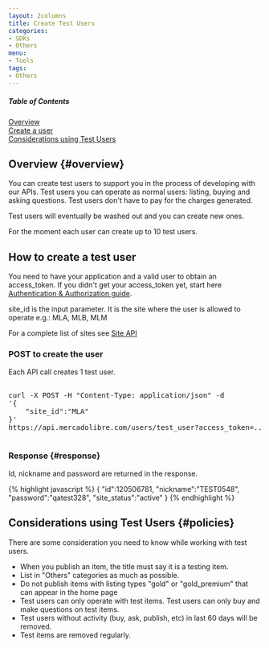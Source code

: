 ```yaml
---
layout: 2columns
title: Create Test Users
categories: 
- SDKs 
- Others
menu: 
- Tools
tags: 
- Others
---
```


<div class="contents">
  <h5>Table of Contents</h5>
  <dl>
    <dt><a href="javascript:void(0)" onClick="goToByScroll('overview')">Overview</a></dt>
    <dt><a href="javascript:void(0)" onClick="goToByScroll('create-user')">Create a user</a></dt>
    <dt><a href="javascript:void(0)" onClick="goToByScroll('Considerations')">Considerations using Test Users</a></dt>
  </dl>
</div>

## Overview {#overview}

You can create test users to support you in the process of developing with our APIs. Test users you can operate as normal users: listing, buying and asking questions.
Test users don't have to pay for the charges generated.

Test users will eventually be washed out and you can create new ones.

For the moment each user can create up to 10 test users.

## How to create a test user 

You need to have your application and a valid user to obtain an access_token.
If you didn't get your access_token yet, start here [Authentication &amp; Authorization guide](/authentication-and-authorization).

site_id is the input parameter. It is the site where the user is allowed to operate e.g.: MLA, MLB, MLM

For a complete list of sites see [Site API](https://api.mercadolibre.com/sites)

### POST to create the user
Each API call creates 1 test user.


<pre class="terminal">

curl -X POST -H "Content-Type: application/json" -d
'{
 	"site_id":"MLA"
}'
https://api.mercadolibre.com/users/test_user?access_token=...

</pre>

### Response {#response}
Id, nickname and password are returned in the response.

{% highlight javascript %}
{
	"id":120506781,
	"nickname":"TEST0548",
	"password":"qatest328",
	"site_status":"active"
}
{% endhighlight %}

## Considerations using Test Users {#policies}

There are some consideration you need to know while working with test users.

<ul class="ch-list parameters">
	<li>When you publish an item, the title must say it is a testing item.</li>
	<li>List in "Others" categories as much as possible. </li>
	<li>Do not publish items with listing types "gold" or "gold_premium" that can appear in the home page</li>
	<li>Test users can only operate with test items. Test users can only buy and make questions on test items.</li>
	<li>Test users without activity (buy, ask, publish, etc) in last 60 days will be removed.</li>
	<li>Test items are removed regularly.</li>
</ul>

